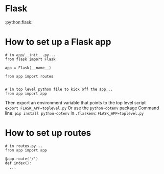 # Flask
:python:flask:


# How to set up a Flask app
```
# in app/__init__.py...
from flask import Flask

app = Flask(__name__)

from app import routes


# in top level python file to kick off the app...
from app import app
```
Then export an environment variable that points to the top level script
`export FLASK_APP=toplevel.py`
Or use the `python-dotenv` package
Command line: `pip install python-dotenv`
In `.flaskenv`: `FLASK_APP=toplevel.py`


# How to set up routes
```
# in routes.py...
from app import app

@app.route('/')
def index():
  ...
```
